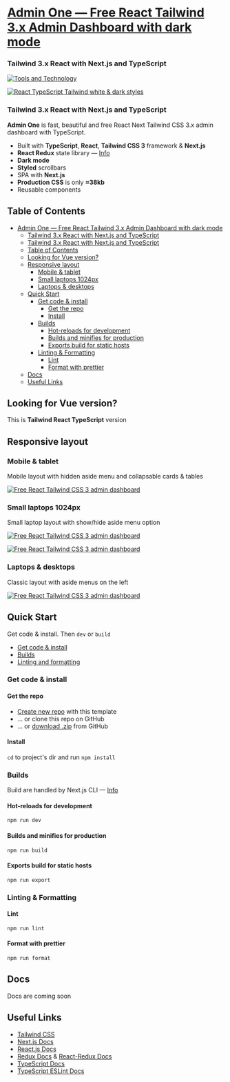# [Admin One &mdash; Free React Tailwind 3.x Admin Dashboard with dark mode](https://github.com/M98abas/Course-platform-admin-front-end.git)

### Tailwind 3.x React with Next.js and TypeScript

[![Tools and Technology](https://static.justboil.me/templates/one/repo-tailwind-react.png)](https://www.linkedin.com/in/mahmoud-abbas-9039ba180/)

[![React TypeScript Tailwind white & dark styles](https://static.justboil.me/templates/one/repo-styles.png)](https://www.linkedin.com/in/mahmoud-abbas-9039ba180/)

### Tailwind 3.x React with Next.js and TypeScript

**Admin One** is fast, beautiful and free React Next Tailwind CSS 3.x admin dashboard with TypeScript.

- Built with **TypeScript**, **React**, **Tailwind CSS 3** framework & **Next.js**
- **React Redux** state library &mdash; [Info](https://react-redux.js.org/)
- **Dark mode**
- **Styled** scrollbars
- SPA with **Next.js**
- **Production CSS** is only **&thickapprox;38kb**
- Reusable components

## Table of Contents

- [Admin One — Free React Tailwind 3.x Admin Dashboard with dark mode](#admin-one--free-react-tailwind-3x-admin-dashboard-with-dark-mode)
    - [Tailwind 3.x React with Next.js and TypeScript](#tailwind-3x-react-with-nextjs-and-typescript)
    - [Tailwind 3.x React with Next.js and TypeScript](#tailwind-3x-react-with-nextjs-and-typescript-1)
  - [Table of Contents](#table-of-contents)
  - [Looking for Vue version?](#looking-for-vue-version)
  - [Responsive layout](#responsive-layout)
    - [Mobile \& tablet](#mobile--tablet)
    - [Small laptops 1024px](#small-laptops-1024px)
    - [Laptops \& desktops](#laptops--desktops)
  - [Quick Start](#quick-start)
    - [Get code \& install](#get-code--install)
      - [Get the repo](#get-the-repo)
      - [Install](#install)
    - [Builds](#builds)
      - [Hot-reloads for development](#hot-reloads-for-development)
      - [Builds and minifies for production](#builds-and-minifies-for-production)
      - [Exports build for static hosts](#exports-build-for-static-hosts)
    - [Linting \& Formatting](#linting--formatting)
      - [Lint](#lint)
      - [Format with prettier](#format-with-prettier)
  - [Docs](#docs)
  - [Useful Links](#useful-links)

## Looking for Vue version?

This is **Tailwind React TypeScript** version

## Responsive layout

### Mobile & tablet

Mobile layout with hidden aside menu and collapsable cards & tables

[![Free React Tailwind CSS 3 admin dashboard](https://static.justboil.me/templates/one/one-tailwind-vue-mobile.png)](https://www.linkedin.com/in/mahmoud-abbas-9039ba180/)

### Small laptops 1024px

Small laptop layout with show/hide aside menu option

[![Free React Tailwind CSS 3 admin dashboard](https://static.justboil.me/templates/one/one-tailwind-vue-1024.png)](https://www.linkedin.com/in/mahmoud-abbas-9039ba180/)

[![Free React Tailwind CSS 3 admin dashboard](https://static.justboil.me/templates/one/one-tailwind-vue-1024-menu-open.png)](https://www.linkedin.com/in/mahmoud-abbas-9039ba180/)

### Laptops & desktops

Classic layout with aside menus on the left

[![Free React Tailwind CSS 3 admin dashboard](https://static.justboil.me/templates/one/one-tailwind-vue-widescreen.png)](https://justboil.github.io/admin-one-react-tailwind/)

## Quick Start

Get code & install. Then `dev` or `build`

- [Get code & install](#get-code--install)
- [Builds](#builds)
- [Linting and formatting](#linting-and-formatting)

### Get code & install

#### Get the repo

- [Create new repo](https://github.com/M98abas/Course-platform-admin-front-end.git) with this template
- &hellip; or clone this repo on GitHub
- &hellip; or [download .zip](https://github.com/M98abas/Course-platform-admin-front-end.git) from GitHub

#### Install

`cd` to project's dir and run `npm install`

### Builds

Build are handled by Next.js CLI &mdash; [Info](https://nextjs.org/docs/api-reference/cli)

#### Hot-reloads for development

```
npm run dev
```

#### Builds and minifies for production

```
npm run build
```

#### Exports build for static hosts

```
npm run export
```

### Linting & Formatting

#### Lint

```
npm run lint
```

#### Format with prettier

```
npm run format
```

## Docs

Docs are coming soon

## Useful Links

- [Tailwind CSS](https://tailwindcss.com/)
- [Next.js Docs](https://nextjs.org/docs/getting-started)
- [React.js Docs](https://reactjs.org/docs/getting-started.html)
- [Redux Docs](https://redux.js.org/introduction/getting-started) & [React-Redux Docs](https://react-redux.js.org/introduction/getting-started)
- [TypeScript Docs](https://www.typescriptlang.org/docs/)
- [TypeScript ESLint Docs](https://typescript-eslint.io/docs/)

